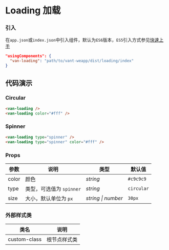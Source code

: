 # Loading 加载

### 引入

在`app.json`或`index.json`中引入组件，默认为`ES6`版本，`ES5`引入方式参见[快速上手](#/quickstart)

```json
"usingComponents": {
  "van-loading": "path/to/vant-weapp/dist/loading/index"
}
```


## 代码演示

### Circular

```html
<van-loading />
<van-loading color="#fff" />
```

### Spinner

```html
<van-loading type="spinner" />
<van-loading type="spinner" color="#fff" />
```

### Props

| 参数  | 说明                     | 类型               | 默认值     |
| ----- | ------------------------ | ------------------ | ---------- |
| color | 颜色                     | *string*           | `#c9c9c9`  |
| type  | 类型，可选值为 `spinner` | *string*           | `circular` |
| size  | 大小，默认单位为 `px`    | *string \| number* | `30px`     |

### 外部样式类

| 类名         | 说明         |
| ------------ | ------------ |
| custom-class | 根节点样式类 |
